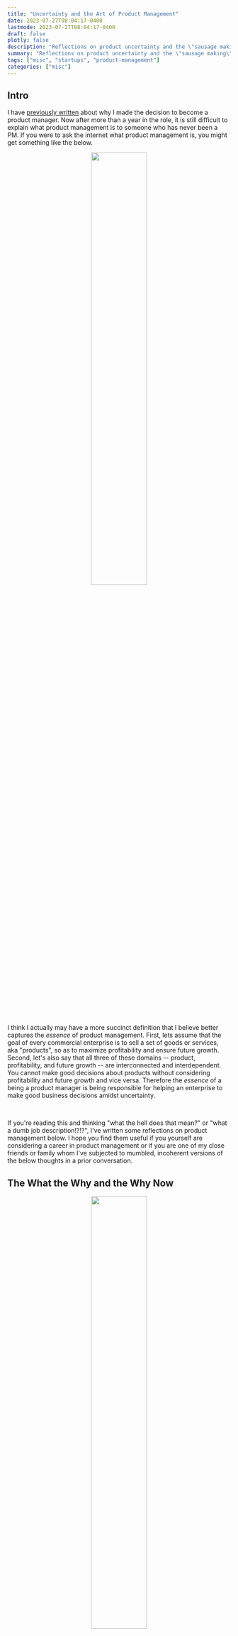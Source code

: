 ```yaml
---
title: "Uncertainty and the Art of Product Management"
date: 2023-07-27T08:04:17-0400
lastmode: 2023-07-27T08:04:17-0400
draft: false
plotly: false
description: "Reflections on product uncertainty and the \"sausage making\" that goes in to making good product decisions."
summary: "Reflections on product uncertainty and the \"sausage making\" that goes in to making good product decisions."
tags: ["misc", "startups", "product-management"]
categories: ["misc"]
---
```


## Intro

I have [previously written](/career-change/) about why I made the decision to become a product manager. Now after more than a year in the role, it is still difficult to explain what product management is to someone who has never been a PM. If you were to ask the internet what product management is, you might get something like the below.

<p align="center">
    <img src="/img/uncertainty/chat-gpt-product-management.png" height=50%>
</p>

I think I actually may have a more succinct definition that I believe better captures the *essence* of product management. First, lets assume that the goal of every commercial enterprise is to sell a set of goods or services, aka "products", so as to maximize profitability and ensure future growth. Second, let's also say that all three of these domains -- product, profitability, and future growth -- are interconnected and interdependent. You cannot make good decisions about products without considering profitability and future growth and vice versa. Therefore the *essence* of a being a product manager is being responsible for helping an enterprise to make good business decisions amidst uncertainty. 

<br>

If you're reading this and thinking "what the hell does that mean?" or "what a dumb job description!?!?", I've written some reflections on product management below. I hope you find them useful if you yourself are considering a career in product management or if you are one of my close friends or family whom I've subjected to mumbled, incoherent versions of the below thoughts in a prior conversation.

## The What the Why and the Why Now

<p align="center">
    <img src="https://canny.io/blog/wp-content/uploads/2023/05/image-3.png" height=50%>
</p>

This section comes primarily from a friend and mentor of mine, Parilee Wang. Before ever becoming a PM, Parilee had told me that the primary responsibilities of a good product manager are *owning* the "What", "Why", and the "Why Now". The "What" is short for "what is the customer problem that the business is trying to solve". The "Why" is short for "why is this problem something the business should solve". Finally, the "Why Now" is short for "why should the business solve this problem now as opposed to focusing on something else". Together these three questions represent a framework for understanding and prioritizing the customer problems that a business should work towards solving. 

<br>

What does it mean to *own* these questions? In my experience this is more complicated than simply having an answer for each. Additionally, *ownership* does not mean that you as a product manager have unilateral decision making authority to answer these questions in a vacuum. I've come to believe that *owning* the "What", the "Why", and the "Why Now" means that you, as a product manager, are the person responsible for making sure the company as a collective whole has an answer of each of these questions. I think a common misconception of product management is that you are responsible for "coming up" with answers but the truth is that you're actually responsible for helping the business to find them. The difference is subtle but important. More often than not, the answer to any of these three questions can be answered from within the business and the job of a PM is to make sure you're asking the right questions and building consensus. In the instances where answers to the questions cannot be easily found within the company, a PM should be helping to lead the search rather than going on a solo mission to find answers. Taken together this means somewhat paradoxically that even though a good product manager *owns* the answers to the "What", the "Why", and the "Why Now", as a rule of thumb, a product manager should always be asking more questions about the "What", the "Why", and the "Why Now" than he or she is answering. 

## Decisions and Deadlines

The "What", the "Why", and the "Why Now" is my framework for understanding how to prioritize the importance of customer and business problems but the job of a product manager doesn't end here. PMs are also *responsible* for "execution" i.e. helping to create and bring solutions to customer problems to market. Again, *responsible* does not mean that PMs are the only owns who make decisions and take action when bringing a product to market. This is probably a generous analogy but I think that this part of the PM job remit is similar to being the conductor of a symphony orchestra. And if you're wondering, ["Why do orchestras need conductors?"](https://www.npr.org/sections/deceptivecadence/2012/11/27/165677915/do-orchestras-really-need-conductors), please bear with me. 

<br>

<p align=center>
    <img src="https://media.npr.org/assets/img/2012/11/21/leonard-bernstein_custom-958733251cfd600f18c260c6e752d3bc85cb4f81-s1600-c85.webp" height=50%>
    <p>
        <strong>Does This Guy Matter? </strong>Conductor Leonard Bernstein during rehearsal with the Cincinnati Symphony at Carnegie Hall in 1977.
        <b class="credit" aria-label="Image credit">
            James Garrett/New York Daily News via Getty Images   
        </b>
    </p>
<p>

<br>

As a PM, you do not take a hands-on role in bringing a product to market. Instead, the best course of action is to take an incredibly active role in *conducting* (see what I did there) efforts across teams and making sure that all teams are working in *harmony* (got ya again) to create the best possible solution for customers. But the conductor analogy goes further than this. I would argue that one of the most important qualities that a conductor brings to the orchestra is their initial idea of what a piece of music should sound like. Some people may think that conductors are strict authoritarians but I believe that the best conductors aren't completely beholden to their initial ideas of what a piece of music should sound like and instead use that initial idea as a launch pad to create something unique with the rest of the orchestra during performances and rehearsals. 

<br>

A good product manager must have an idea of what the product solution should "sound like" (so to speak) but equally important they need to be willing to iterate quickly and ask lots of questions of their own suggested solutions.

<p align="center">
    <img src="/img/uncertainty/uncertainty-pm-chart.png" height=50%>
</p>

## Trust is Everything
